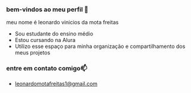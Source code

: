 ### bem-vindos ao meu perfil 💙 

meu nome é leonardo vinicios da mota freitas

- Sou estudante do ensino médio
- Estou cursando na Alura
- Utilizo esse espaço para minha organização e compartilhamento dos meus projetos

### entre em contato comigo📫

- leonardomotafreitas1@gmail.com
